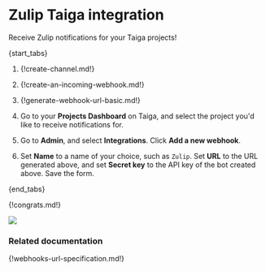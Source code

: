 # Zulip Taiga integration

Receive Zulip notifications for your Taiga projects!

{start_tabs}

1. {!create-channel.md!}

1. {!create-an-incoming-webhook.md!}

1. {!generate-webhook-url-basic.md!}

1. Go to your **Projects Dashboard** on Taiga, and select the project you'd like to
   receive notifications for.

1. Go to **Admin**, and select  **Integrations**. Click **Add a new webhook**.

1. Set **Name** to a name of your choice, such as `Zulip`. Set **URL** to the
   URL generated above, and set **Secret key** to the API key of the bot created
   above. Save the form.

{end_tabs}

{!congrats.md!}

![](/static/images/integrations/taiga/001.png)

### Related documentation

{!webhooks-url-specification.md!}
